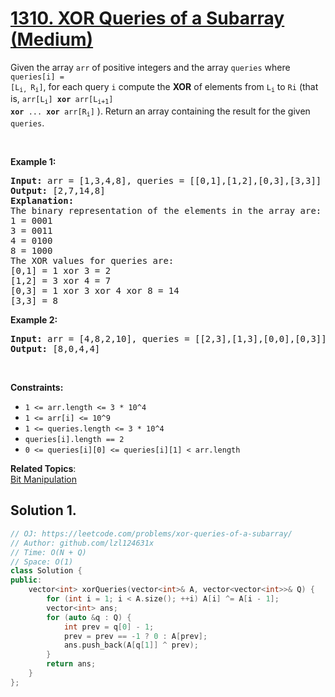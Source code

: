 # [1310. XOR Queries of a Subarray (Medium)](https://leetcode.com/problems/xor-queries-of-a-subarray/)

Given the array <code>arr</code> of positive integers and the array <code>queries</code> where <code>queries[i] = [L<sub>i,&nbsp;</sub>R<sub>i</sub>]</code>,&nbsp;for each query <code>i</code> compute the <strong>XOR</strong> of elements from <code>L<sub>i</sub></code> to <code>Ri</code> (that is, <code>arr[L<sub>i</sub>] <strong>xor</strong> arr[L<sub>i+1</sub>] <strong>xor</strong> ... <strong>xor</strong> arr[R<sub>i</sub>]</code> ). Return an array containing the result for the given <code>queries</code>.
<p>&nbsp;</p>
<p><strong>Example 1:</strong></p>

<pre><strong>Input:</strong> arr = [1,3,4,8], queries = [[0,1],[1,2],[0,3],[3,3]]
<strong>Output:</strong> [2,7,14,8] 
<strong>Explanation:</strong> 
The binary representation of the elements in the array are:
1 = 0001 
3 = 0011 
4 = 0100 
8 = 1000 
The XOR values for queries are:
[0,1] = 1 xor 3 = 2 
[1,2] = 3 xor 4 = 7 
[0,3] = 1 xor 3 xor 4 xor 8 = 14 
[3,3] = 8
</pre>

<p><strong>Example 2:</strong></p>

<pre><strong>Input:</strong> arr = [4,8,2,10], queries = [[2,3],[1,3],[0,0],[0,3]]
<strong>Output:</strong> [8,0,4,4]
</pre>

<p>&nbsp;</p>
<p><strong>Constraints:</strong></p>

<ul>
	<li><code>1 &lt;= arr.length &lt;= 3 *&nbsp;10^4</code></li>
	<li><code>1 &lt;= arr[i] &lt;= 10^9</code></li>
	<li><code>1 &lt;= queries.length &lt;= 3 * 10^4</code></li>
	<li><code>queries[i].length == 2</code></li>
	<li><code>0 &lt;= queries[i][0] &lt;= queries[i][1] &lt; arr.length</code></li>
</ul>

**Related Topics**:  
[Bit Manipulation](https://leetcode.com/tag/bit-manipulation/)

## Solution 1.

```cpp
// OJ: https://leetcode.com/problems/xor-queries-of-a-subarray/
// Author: github.com/lzl124631x
// Time: O(N + Q)
// Space: O(1)
class Solution {
public:
    vector<int> xorQueries(vector<int>& A, vector<vector<int>>& Q) {
        for (int i = 1; i < A.size(); ++i) A[i] ^= A[i - 1];
        vector<int> ans;
        for (auto &q : Q) {
            int prev = q[0] - 1;
            prev = prev == -1 ? 0 : A[prev];
            ans.push_back(A[q[1]] ^ prev);
        }
        return ans;
    }
};
```